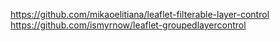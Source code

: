 https://github.com/mikaoelitiana/leaflet-filterable-layer-control
https://github.com/ismyrnow/leaflet-groupedlayercontrol